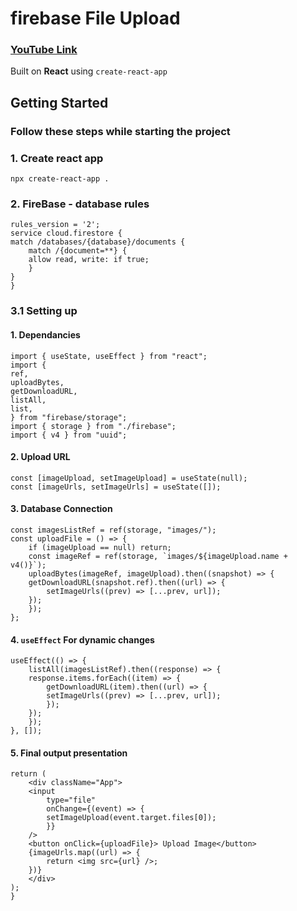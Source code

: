 # firebase File Upload

### [YouTube Link](https://www.youtube.com/watch?v=YOAeBSCkArA)

Built on **React** using `create-react-app`

## Getting Started
### Follow these steps while starting the project

### 1.  Create react app

    npx create-react-app .

### 2.  FireBase - database rules

    rules_version = '2';
    service cloud.firestore {
    match /databases/{database}/documents {
        match /{document=**} {
        allow read, write: if true;
        }
    }
    }

### 3.1  Setting up

#### 1.  Dependancies

    import { useState, useEffect } from "react";
    import {
    ref,
    uploadBytes,
    getDownloadURL,
    listAll,
    list,
    } from "firebase/storage";
    import { storage } from "./firebase";
    import { v4 } from "uuid";

#### 2.  Upload URL

    const [imageUpload, setImageUpload] = useState(null);
    const [imageUrls, setImageUrls] = useState([]);

#### 3.  Database Connection

    const imagesListRef = ref(storage, "images/");
    const uploadFile = () => {
        if (imageUpload == null) return;
        const imageRef = ref(storage, `images/${imageUpload.name + v4()}`);
        uploadBytes(imageRef, imageUpload).then((snapshot) => {
        getDownloadURL(snapshot.ref).then((url) => {
            setImageUrls((prev) => [...prev, url]);
        });
        });
    };

#### 4.  `useEffect` For dynamic changes

    useEffect(() => {
        listAll(imagesListRef).then((response) => {
        response.items.forEach((item) => {
            getDownloadURL(item).then((url) => {
            setImageUrls((prev) => [...prev, url]);
            });
        });
        });
    }, []);


#### 5.  Final output presentation

    return (
        <div className="App">
        <input
            type="file"
            onChange={(event) => {
            setImageUpload(event.target.files[0]);
            }}
        />
        <button onClick={uploadFile}> Upload Image</button>
        {imageUrls.map((url) => {
            return <img src={url} />;
        })}
        </div>
    );
    }

